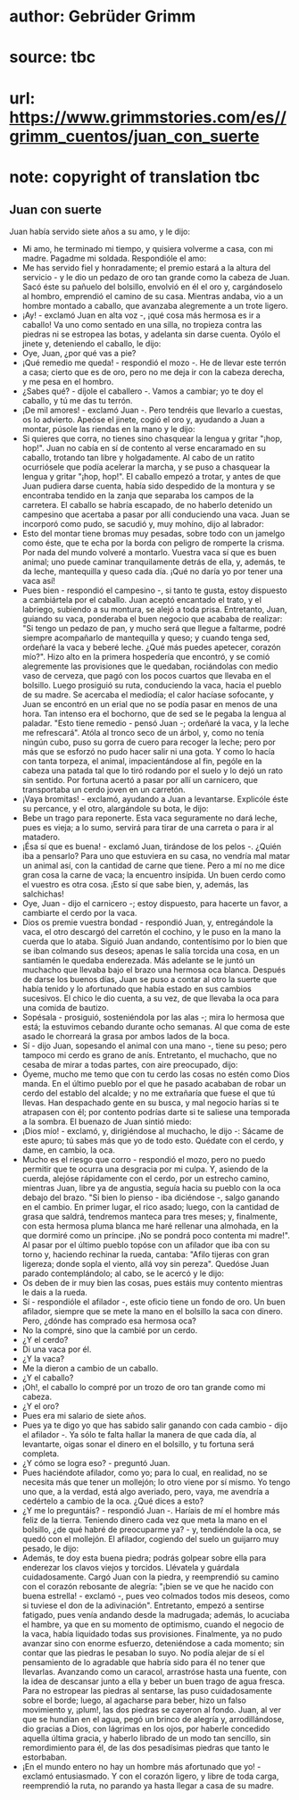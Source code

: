 # author: Gebrüder Grimm
# source: tbc
# url: https://www.grimmstories.com/es//grimm_cuentos/juan_con_suerte
# note: copyright of translation tbc

## Juan con suerte 

Juan había servido siete años a su amo, y le dijo:
- Mi amo, he terminado mi tiempo, y quisiera volverme a casa, con mi
madre. Pagadme mi soldada.
Respondióle el amo:
- Me has servido fiel y honradamente; el premio estará a la altura del
servicio - y le dio un pedazo de oro tan grande como la cabeza de Juan.
Sacó éste su pañuelo del bolsillo, envolvió en él el oro y, cargándoselo
al hombro, emprendió el camino de su casa. Mientras andaba, vio a un
hombre montado a caballo, que avanzaba alegremente a un trote ligero.
- ¡Ay! - exclamó Juan en alta voz -, ¡qué cosa más hermosa es ir a
caballo! Va uno como sentado en una silla, no tropieza contra las
piedras ni se estropea las botas, y adelanta sin darse cuenta.
Oyólo el jinete y, deteniendo el caballo, le dijo:
- Oye, Juan, ¿por qué vas a pie?
- ¡Qué remedio me queda! - respondió el mozo -. He de llevar este terrón
a casa; cierto que es de oro, pero no me deja ir con la cabeza derecha,
y me pesa en el hombro.
- ¿Sabes qué? - díjole el caballero -. Vamos a cambiar; yo te doy el
caballo, y tú me das tu terrón.
- ¡De mil amores! - exclamó Juan -. Pero tendréis que llevarlo a
cuestas, os lo advierto.
Apeóse el jinete, cogió el oro y, ayudando a Juan a montar, púsole las
riendas en la mano y le dijo:
- Si quieres que corra, no tienes sino chasquear la lengua y gritar
"¡hop, hop!".
Juan no cabía en sí de contento al verse encaramado en su caballo,
trotando tan libre y holgadamente. Al cabo de un ratito ocurriósele que
podía acelerar la marcha, y se puso a chasquear la lengua y gritar
"¡hop, hop!". El caballo empezó a trotar, y antes de que Juan pudiera
darse cuenta, había sido despedido de la montura y se encontraba tendido
en la zanja que separaba los campos de la carretera. El caballo se
habría escapado, de no haberlo detenido un campesino que acertaba a
pasar por allí conduciendo una vaca. Juan se incorporó como pudo, se
sacudió y, muy mohíno, dijo al labrador:
- Esto del montar tiene bromas muy pesadas, sobre todo con un jamelgo
como éste, que te echa por la borda con peligro de romperte la crisma.
Por nada del mundo volveré a montarlo. Vuestra vaca sí que es buen
animal; uno puede caminar tranquilamente detrás de ella, y, además, te
da leche, mantequilla y queso cada día. ¡Qué no daría yo por tener una
vaca así!
- Pues bien - respondió el campesino -, si tanto te gusta, estoy
dispuesto a cambiártela por el caballo.
Juan aceptó encantado el trato, y el labriego, subiendo a su montura, se
alejó a toda prisa.
Entretanto, Juan, guiando su vaca, ponderaba el buen negocio que acababa
de realizar: "Si tengo un pedazo de pan, y mucho será que llegue a
faltarme, podré siempre acompañarlo de mantequilla y queso; y cuando
tenga sed, ordeñaré la vaca y beberé leche. ¿Qué más puedes apetecer,
corazón mío?". Hizo alto en la primera hospedería que encontró, y se
comió alegremente las provisiones que le quedaban, rociándolas con medio
vaso de cerveza, que pagó con los pocos cuartos que llevaba en el
bolsillo. Luego prosiguió su ruta, conduciendo la vaca, hacia el pueblo
de su madre. Se acercaba el mediodía; el calor hacíase sofocante, y Juan
se encontró en un erial que no se podía pasar en menos de una hora. Tan
intenso era el bochorno, que de sed se le pegaba la lengua al paladar.
"Esto tiene remedio - pensó Juan -; ordeñaré la vaca, y la leche me
refrescará".
Atóla al tronco seco de un árbol, y, como no tenía ningún cubo, puso su
gorra de cuero para recoger la leche; pero por más que se esforzó no
pudo hacer salir ni una gota. Y como lo hacía con tanta torpeza, el
animal, impacientándose al fin, pególe en la cabeza una patada tal que
lo tiró rodando por el suelo y lo dejó un rato sin sentido. Por fortuna
acertó a pasar por allí un carnicero, que transportaba un cerdo joven en
un carretón.
- ¡Vaya bromitas! - exclamó, ayudando a Juan a levantarse.
Explicóle éste su percance, y el otro, alargándole su bota, le dijo:
- Bebe un trago para reponerte. Esta vaca seguramente no dará leche,
pues es vieja; a lo sumo, servirá para tirar de una carreta o para ir al
matadero.
- ¡Ésa sí que es buena! - exclamó Juan, tirándose de los pelos -. ¿Quién
iba a pensarlo? Para uno que estuviera en su casa, no vendría mal matar
un animal así, con la cantidad de carne que tiene. Pero a mí no me dice
gran cosa la carne de vaca; la encuentro insípida. Un buen cerdo como el
vuestro es otra cosa. ¡Esto sí que sabe bien, y, además, las
salchichas!
- Oye, Juan - dijo el carnicero -; estoy dispuesto, para hacerte un
favor, a cambiarte el cerdo por la vaca.
- Dios os premie vuestra bondad - respondió Juan, y, entregándole la
vaca, el otro descargó del carretón el cochino, y le puso en la mano la
cuerda que lo ataba.
Siguió Juan andando, contentísimo por lo bien que se iban colmando sus
deseos; apenas le salía torcida una cosa, en un santiamén le quedaba
enderezada. Más adelante se le juntó un muchacho que llevaba bajo el
brazo una hermosa oca blanca.
Después de darse los buenos días, Juan se puso a contar al otro la
suerte que había tenido y lo afortunado que había estado en sus cambios
sucesivos. El chico le dio cuenta, a su vez, de que llevaba la oca para
una comida de bautizo.
- Sopésala - prosiguió, sosteniéndola por las alas -; mira lo hermosa
que está; la estuvimos cebando durante ocho semanas. Al que coma de este
asado le chorreará la grasa por ambos lados de la boca.
- Sí - dijo Juan, sopesando el animal con una mano -, tiene su peso;
pero tampoco mi cerdo es grano de anís.
Entretanto, el muchacho, que no cesaba de mirar a todas partes, con aire
preocupado, dijo:
- Óyeme, mucho me temo que con tu cerdo las cosas no estén como Dios
manda. En el último pueblo por el que he pasado acababan de robar un
cerdo del establo del alcalde; y no me extrañaría que fuese el que tú
llevas. Han despachado gente en su busca, y mal negocio harías si te
atrapasen con él; por contento podrías darte si te saliese una temporada
a la sombra.
El buenazo de Juan sintió miedo:
- ¡Dios mío! - exclamó, y, dirigiéndose al muchacho, le dijo -: Sácame
de este apuro; tú sabes más que yo de todo esto. Quédate con el cerdo, y
dame, en cambio, la oca.
- Mucho es el riesgo que corro - respondió el mozo, pero no puedo
permitir que te ocurra una desgracia por mi culpa.
Y, asiendo de la cuerda, alejóse rápidamente con el cerdo, por un
estrecho camino, mientras Juan, libre ya de angustia, seguía hacia su
pueblo con la oca debajo del brazo. "Si bien lo pienso - iba diciéndose
-, salgo ganando en el cambio. En primer lugar, el rico asado; luego,
con la cantidad de grasa que saldrá, tendremos manteca para tres meses;
y, finalmente, con esta hermosa pluma blanca me haré rellenar una
almohada, en la que dormiré como un príncipe. ¡No se pondrá poco
contenta mi madre!".
Al pasar por el último pueblo topóse con un afilador que iba con su
torno y, haciendo rechinar la rueda, cantaba:
"Afilo tijeras con gran ligereza;
donde sopla el viento, allá voy sin pereza".
Quedóse Juan parado contemplándolo; al cabo, se le acercó y le dijo:
- Os deben de ir muy bien las cosas, pues estáis muy contento mientras
le dais a la rueda.
- Sí - respondióle el afilador -, este oficio tiene un fondo de oro. Un
buen afilador, siempre que se mete la mano en el bolsillo la saca con
dinero. Pero, ¿dónde has comprado esa hermosa oca?
- No la compré, sino que la cambié por un cerdo.
- ¿Y el cerdo?
- Di una vaca por él.
- ¿Y la vaca?
- Me la dieron a cambio de un caballo.
- ¿Y el caballo?
- ¡Oh!, el caballo lo compré por un trozo de oro tan grande como mi
cabeza.
- ¿Y el oro?
- Pues era mi salario de siete años.
- Pues ya te digo yo que has sabido salir ganando con cada cambio - dijo
el afilador -. Ya sólo te falta hallar la manera de que cada día, al
levantarte, oigas sonar el dinero en el bolsillo, y tu fortuna será
completa.
- ¿Y cómo se logra eso? - preguntó Juan.
- Pues haciéndote afilador, como yo; para lo cual, en realidad, no se
necesita más que tener un mollejón; lo otro viene por sí mismo. Yo tengo
uno que, a la verdad, está algo averiado, pero, vaya, me avendría a
cedértelo a cambio de la oca. ¿Qué dices a esto?
- ¿Y me lo preguntáis? - respondió Juan -. Haríais de mí el hombre más
feliz de la tierra. Teniendo dinero cada vez que meta la mano en el
bolsillo, ¿de qué habré de preocuparme ya? - y, tendiéndole la oca, se
quedó con el mollejón. El afilador, cogiendo del suelo un guijarro muy
pesado, le dijo:
- Además, te doy esta buena piedra; podrás golpear sobre ella para
enderezar los clavos viejos y torcidos. Llévatela y guárdala
cuidadosamente.
Cargó Juan con la piedra, y reemprendió su camino con el corazón
rebosante de alegría: "¡bien se ve que he nacido con buena estrella! -
exclamó -, pues veo colmados todos mis deseos, como si tuviese el don de
la adivinación". Entretanto, empezó a sentirse fatigado, pues venía
andando desde la madrugada; además, lo acuciaba el hambre, ya que en su
momento de optimismo, cuando el negocio de la vaca, había liquidado
todas sus provisiones. Finalmente, ya no pudo avanzar sino con enorme
esfuerzo, deteniéndose a cada momento; sin contar que las piedras le
pesaban lo suyo. No podía alejar de sí el pensamiento de lo agradable
que habría sido para él no tener que llevarlas.
Avanzando como un caracol, arrastróse hasta una fuente, con la idea de
descansar junto a ella y beber un buen trago de agua fresca. Para no
estropear las piedras al sentarse, las puso cuidadosamente sobre el
borde; luego, al agacharse para beber, hizo un falso movimiento y,
¡plum!, las dos piedras se cayeron al fondo. Juan, al ver que se hundían
en el agua, pegó un brinco de alegría y, arrodillándose, dio gracias a
Dios, con lágrimas en los ojos, por haberle concedido aquella última
gracia, y haberlo librado de un modo tan sencillo, sin remordimiento
para él, de las dos pesadísimas piedras que tanto le estorbaban.
- ¡En el mundo entero no hay un hombre más afortunado que yo! - exclamó
entusiasmado. Y con el corazón ligero, y libre de toda carga,
reemprendió la ruta, no parando ya hasta llegar a casa de su madre.
